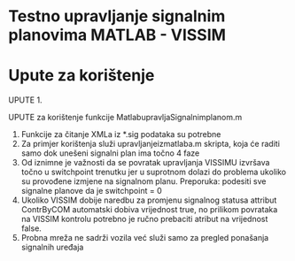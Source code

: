 # Testno upravljanje signalnim planovima  MATLAB - VISSIM

# Upute za korištenje

UPUTE
1. 


UPUTE za korištenje funkcije MatlabupravljaSignalnimplanom.m

1.	Funkcije za čitanje XMLa iz *.sig podataka su potrebne
2.	Za primjer korištenja služi upravljanjeizmatlaba.m skripta, koja će raditi samo dok unešeni signalni plan ima točno 4 faze
3.	Od iznimne je važnosti da se povratak upravljanja VISSIMU izvršava točno u switchpoint trenutku jer u suprotnom dolazi do problema ukoliko su provođene izmjene na signalnom planu. Preporuka: podesiti sve signalne planove da je switchpoint = 0
4.	Ukoliko VISSIM dobije naredbu za promjenu signalnog statusa attribut ContrByCOM automatski dobiva vrijednost true, no prilikom povrataka na VISSIM kontrolu potrebno je ručno prebaciti atribut na vrijednost false.
5.	Probna mreža ne sadrži vozila već služi samo za pregled ponašanja signalnih uređaja


